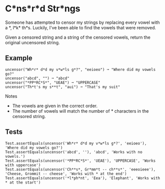 # C\*ns\*r\*d Str\*ngs

Someone has attempted to censor my strings by replacing every vowel with a \*,
l\*k\* th\*s. Luckily, I've been able to find the vowels that were removed.

Given a censored string and a string of the censored vowels, return the
original uncensored string.

## Example

```
uncensor("Wh*r* d*d my v*w*ls g*?", "eeioeo") ➞ "Where did my vowels go?"
uncensor("abcd", "") ➞ "abcd"
uncensor("*PP*RC*S*", "UEAE") ➞ "UPPERCASE"
uncensor("Th*t's my s**t", "aui") ➞ "That's my suit"
```

Notes

* The vowels are given in the correct order.
* The number of vowels will match the number of * characters in the censored string.

## Tests

```
Test.assertEquals(uncensor('Wh*r* d*d my v*w*ls g*?', 'eeioeo'), 'Where did my vowels go?')
Test.assertEquals(uncensor('abcd', ''), 'abcd', 'Works with no vowels.')
Test.assertEquals(uncensor('*PP*RC*S*', 'UEAE'), 'UPPERCASE', 'Works with uppercase')
Test.assertEquals(uncensor('Ch**s*, Gr*mm*t -- ch**s*', 'eeeoieee'), 'Cheese, Grommit -- cheese', 'Works with * at the end')
Test.assertEquals(uncensor('*l*ph*nt', 'Eea'), 'Elephant', 'Works with * at the start')
```
